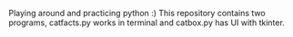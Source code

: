 Playing around and practicing python :)
This repository contains two programs, catfacts.py works in terminal and catbox.py has UI with tkinter.
